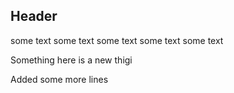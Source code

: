 ## Header


some text
some text
some text
some text
some text


Something here is a new thigi

Added some more lines
